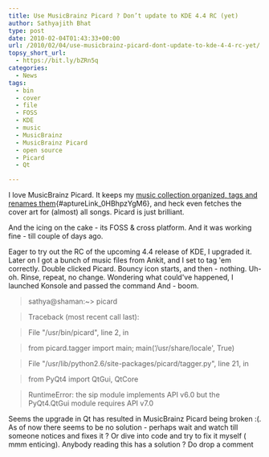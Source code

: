 ```yaml
---
title: Use MusicBrainz Picard ? Don’t update to KDE 4.4 RC (yet)
author: Sathyajith Bhat
type: post
date: 2010-02-04T01:43:33+00:00
url: /2010/02/04/use-musicbrainz-picard-dont-update-to-kde-4-4-rc-yet/
topsy_short_url:
  - https://bit.ly/bZRn5q
categories:
  - News
tags:
  - bin
  - cover
  - file
  - FOSS
  - KDE
  - music
  - MusicBrainz
  - MusicBrainz Picard
  - open source
  - Picard
  - Qt

---
```

I love MusicBrainz Picard. It keeps my [music collection organized, tags and renames them][1]{#aptureLink_0HBhpzYgM6}, and heck even fetches the cover art for (almost) all songs. Picard is just brilliant.

And the icing on the cake - its FOSS & cross platform. And it was working fine - till couple of days ago.
  
<!--more-->

Eager to try out the RC of the upcoming 4.4 release of KDE, I upgraded it. Later on I got a bunch of music files from Ankit, and I set to tag 'em correctly. Double clicked Picard. Bouncy icon starts, and then - nothing. Uh-oh. Rinse, repeat, no change. Wondering what could've happened, I launched Konsole and passed the command And - boom.

> sathya@shaman:~> picard
  
> Traceback (most recent call last):
  
> File "/usr/bin/picard", line 2, in
  
> from picard.tagger import main; main(&#8216;/usr/share/locale', True)
  
> File "/usr/lib/python2.6/site-packages/picard/tagger.py", line 21, in
  
> from PyQt4 import QtGui, QtCore
  
> RuntimeError: the sip module implements API v6.0 but the PyQt4.QtGui module requires API v7.0

Seems the upgrade in Qt has resulted in MusicBrainz Picard being broken :(. As of now there seems to be no solution - perhaps wait and watch till someone notices and fixes it ? Or dive into code and try to fix it myself ( mmm enticing). Anybody reading this has a solution ? Do drop a comment

 [1]: https://sathyabh.at/2008/07/27/how-organise-and-tag-music-mp3-files-automatically-using-musicbrainz-picard-tagger/
